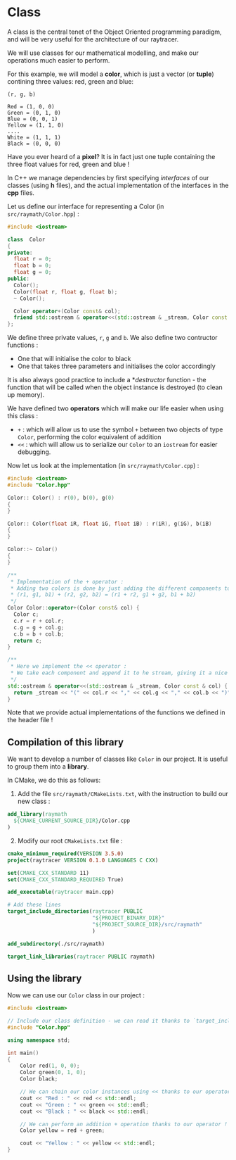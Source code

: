 # Class

A class is the central tenet of the Object Oriented programming paradigm, and will be very useful for the architecture of our raytracer.

We will use classes for our mathematical modelling, and make our operations much easier to perform.

For this example, we will model a **color**, which is just a vector (or **tuple**) contining three values: red, green and blue: 

```
(r, g, b)

Red = (1, 0, 0)
Green = (0, 1, 0)
Blue = (0, 0, 1)
Yellow = (1, 1, 0)
....
White = (1, 1, 1)
Black = (0, 0, 0)
```

Have you ever heard of a **pixel**? It is in fact just one tuple containing the three float values for red, green and blue !


In C++ we manage dependencies by first specifying *interfaces* of our classes (using **h** files), and the actual implementation of the interfaces in the **cpp** files.

Let us define our interface for representing a Color (in `src/raymath/Color.hpp`) :


```cpp
#include <iostream>

class  Color
{
private:
  float r = 0;
  float b = 0;
  float g = 0;
public:
  Color();
  Color(float r, float g, float b);
  ~ Color();

  Color operator+(Color const& col);
  friend std::ostream & operator<<(std::ostream & _stream, Color const & col);
};

```

We define three private values, `r`, `g` and `b`. We also define two contructor functions :

- One that will initialise the color to black
- One that takes three parameters and initialises the color accordingly
  
It is also always good practice to include a **destructor* function - the function that will be called when the object instance is destroyed (to clean up memory).

We have defined two **operators** which will make our life easier when using this class :

- `+`  : which will allow us to use the symbol `+`  between two objects of type `Color`, performing the color equivalent of addition
- `<<` : which will allow us to serialize our `Color` to an `iostream` for easier debugging.

Now let us look at the implementation (in `src/raymath/Color.cpp`) :


```cpp
#include <iostream>
#include "Color.hpp"

Color:: Color() : r(0), b(0), g(0)
{  
}

Color:: Color(float iR, float iG, float iB) : r(iR), g(iG), b(iB)
{  
}

Color::~ Color()
{
}

/**
 * Implementation of the + operator :
 * Adding two colors is done by just adding the different components together :
 * (r1, g1, b1) + (r2, g2, b2) = (r1 + r2, g1 + g2, b1 + b2)
 */
Color Color::operator+(Color const& col) {
  Color c;
  c.r = r + col.r;
  c.g = g + col.g;
  c.b = b + col.b;
  return c;
}

/**
 * Here we implement the << operator :
 * We take each component and append it to he stream, giving it a nice form on the console
 */
std::ostream & operator<<(std::ostream & _stream, Color const & col) {  
  return _stream << "(" << col.r << "," << col.g << "," << col.b << ")";
}
```

Note that we provide actual implementations of the functions we defined in the header file !

## Compilation of this library

We want to develop a number of classes like `Color` in our project. It is useful to group them into a **library**.

In CMake, we do this as follows:

1. Add the file `src/raymath/CMakeLists.txt`, with the instruction to build our new class :

```cmake
add_library(raymath 
  ${CMAKE_CURRENT_SOURCE_DIR}/Color.cpp
)
```

2. Modify our root `CMakeLists.txt` file :


```cmake
cmake_minimum_required(VERSION 3.5.0)
project(raytracer VERSION 0.1.0 LANGUAGES C CXX)

set(CMAKE_CXX_STANDARD 11)
set(CMAKE_CXX_STANDARD_REQUIRED True)

add_executable(raytracer main.cpp)

# Add these lines
target_include_directories(raytracer PUBLIC
                           "${PROJECT_BINARY_DIR}"
                           "${PROJECT_SOURCE_DIR}/src/raymath"
                           )

add_subdirectory(./src/raymath)

target_link_libraries(raytracer PUBLIC raymath)
```

## Using the library

Now we can use our `Color` class in our project :

```cpp
#include <iostream>

// Include our class definition - we can read it thanks to `target_include_directories`
#include "Color.hpp"

using namespace std;

int main()
{    
    Color red(1, 0, 0);
    Color green(0, 1, 0);
    Color black;

    // We can chain our color instances using << thanks to our operator !
    cout << "Red : " << red << std::endl;
    cout << "Green : " << green << std::endl;
    cout << "Black : " << black << std::endl;

    // We can perform an addition + operation thanks to our operator !
    Color yellow = red + green;

    cout << "Yellow : " << yellow << std::endl;    
}

```
